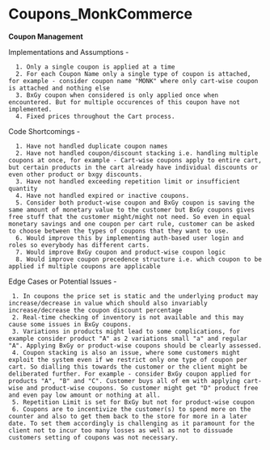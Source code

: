 # Coupons_MonkCommerce

**Coupon Management**

 Implementations and Assumptions -
    
      1. Only a single coupon is applied at a time   
      2. For each Coupon Name only a single type of coupon is attached, for example - consider coupon name "MONK" where only cart-wise coupon is attached and nothing else
      3. BxGy coupon when considered is only applied once when encountered. But for multiple occurences of this coupon have not implemented.
      4. Fixed prices throughout the Cart process.


 Code Shortcomings - 
    
      1. Have not handled duplicate coupon names
      2. Have not handled coupon/discount stacking i.e. handling multiple coupons at once, for example - Cart-wise coupons apply to entire cart, but certain products in the cart already have individual discounts or even other product or bxgy discounts. 
      3. Have not handled exceeding repetition limit or insufficient quantity
      4. Have not handled expired or inactive coupons.
      5. Consider both product-wise coupon and BxGy coupon is saving the same amount of monetary value to the customer but BxGy coupons gives free stuff that the customer might/might not need. So even in equal monetary savings and one coupon per cart rule, customer can be asked to choose between the types of coupons that they want to use.
      6. Would improve this by implementing auth-based user login and roles so everybody has different carts.
      7. Would improve BxGy coupon and product-wise coupon logic
      8. Would improve coupon precedence structure i.e. which coupon to be applied if multiple coupons are applicable
      
 Edge Cases or Potential Issues -
   
     1. In coupons the price set is static and the underlying product may increase/decrease in value which should also invariably increase/decrease the coupon discount percentage  
     2. Real-time checking of inventory is not available and this may cause some issues in BxGy coupons.   
     3. Variations in products might lead to some complications, for example consider product "A" as 2 variations small "a" and regular "A". Applying BxGy or product-wise coupons should be clearly assessed.   
     4. Coupon stacking is also an issue, where some customers might exploit the system even if we restrict only one type of coupon per cart. So dialling this towards the customer or the client might be deliberated further. For example - consider BxGy coupon applied for products "A", "B" and "C". Customer buys all of em with applying cart-wise and product-wise coupons. So customer might get "D" product free and even pay low amount or nothing at all.    
     5. Repetition Limit is set for BxGy but not for product-wise coupon   
     6. Coupons are to incentivize the customer(s) to spend more on the counter and also to get them back to the store for more in a later date. To set them accordingly is challenging as it paramount for the client not to incur too many losses as well as not to dissuade customers setting of coupons was not necessary. 
     

      
